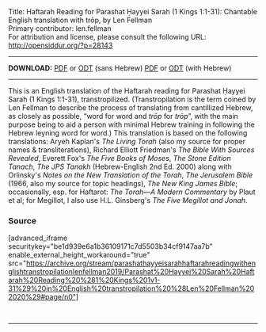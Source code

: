 <html>
<head></head>
<body>
Title: Haftarah Reading for Parashat Ḥayyei Sarah (1 Kings 1:1-31): Chantable English translation with trōp, by Len Fellman<br />
Primary contributor: len.fellman<br />
For attribution and license, please consult the following URL: <a href="http://opensiddur.org/?p=28143">http://opensiddur.org/?p=28143</a>
<p />
<hr />

<strong>DOWNLOAD:</strong> 
<a href="https://archive.org/download/parashathayyeisarahhaftarahreadingwithenglishtranstropilationlenfellman2019/Parashat%20Hayyei%20Sarah%20Haftarah%20Reading%20%281%20Kings%201v1-31%29%20in%20English%20transtropilation%20%28Len%20Fellman%202020%29%20-%20english%20only.pdf">PDF</a> or <a href="https://archive.org/download/parashathayyeisarahhaftarahreadingwithenglishtranstropilationlenfellman2019/Parashat%20Hayyei%20Sarah%20Haftarah%20Reading%20%281%20Kings%201v1-31%29%20in%20English%20transtropilation%20%28Len%20Fellman%202020%29%20-%20english%20only.odt">ODT</a> (sans Hebrew)
<a href="https://archive.org/download/parashathayyeisarahhaftarahreadingwithenglishtranstropilationlenfellman2019/Parashat%20Hayyei%20Sarah%20Haftarah%20Reading%20%281%20Kings%201v1-31%29%20in%20English%20transtropilation%20%28Len%20Fellman%202020%29.pdf">PDF</a> or <a href="https://archive.org/download/parashathayyeisarahhaftarahreadingwithenglishtranstropilationlenfellman2019/Parashat%20Hayyei%20Sarah%20Haftarah%20Reading%20%281%20Kings%201v1-31%29%20in%20English%20transtropilation%20%28Len%20Fellman%202020%29.odt">ODT</a> (with Hebrew)

<hr />

This is an English translation of the Haftarah reading for Parashat Ḥayyei Sarah (1 Kings 1:1-31), transtropilized. (Transtropilation is the term coined by Len Fellman to describe the process of translating from cantillized Hebrew, as closely as possible, “word for word and <em>trōp</em> for <em>trōp</em>”, with the main purpose being to aid a person with minimal Hebrew training in following the Hebrew leyning word for word.) This translation is based on the following translations: Aryeh Kaplan's <em>The Living Torah</em> (also my source for proper names &amp; transliterations), Richard Elliott Friedman's <em>The Bible With Sources Revealed</em>, Everett Fox's <em>The Five Books of Moses</em>, <em>The Stone Edition Tanach</em>, <em>The JPS Tanakh</em> (Hebrew-English 2nd Ed. 2000) along with Orlinsky's <em>Notes on the New Translation of the Torah</em>, <em>The Jerusalem Bible</em> (1966, also my source for topic headings), <em>The New King James Bible</em>; occasionally, esp. for Haftarot: <em>The Torah—A Modern Commentary</em> by Plaut et al; for Megillot, I also use H.L. Ginsberg's <em>The Five Megillot and Jonah</em>.

<h3>Source</h3>

[advanced_iframe securitykey="be1d939e6a1b36109171c7d5503b34cf9147aa7b" enable_external_height_workaround="true" src="https://archive.org/stream/parashathayyeisarahhaftarahreadingwithenglishtranstropilationlenfellman2019/Parashat%20Hayyei%20Sarah%20Haftarah%20Reading%20%281%20Kings%201v1-31%29%20in%20English%20transtropilation%20%28Len%20Fellman%202020%29#page/n0"]

&nbsp;

<hr />

&nbsp;
</body>
</html>